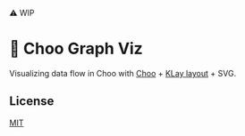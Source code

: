 ⚠️ WIP

# 🚂 Choo Graph Viz

Visualizing data flow in Choo with [Choo](https://github.com/yoshuawuyts/choo) + [KLay layout](https://github.com/OpenKieler/klayjs) + SVG.

## License
[MIT](https://tldrlegal.com/license/mit-license)
